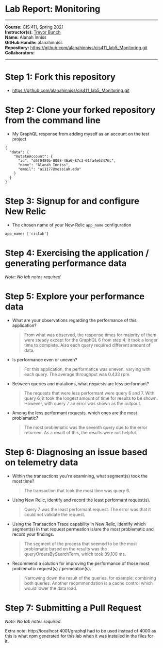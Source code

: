 # Lab Report: Monitoring
___
**Course:** CIS 411, Spring 2021  
**Instructor(s):** [Trevor Bunch](https://github.com/trevordbunch)  
**Name:** Alanah Inniss  
**GitHub Handle:** alanahinniss  
**Repository:** https://github.com/alanahinniss/cis411_lab5_Monitoring.git  
**Collaborators:** 
___

# Step 1: Fork this repository
- https://github.com/alanahinniss/cis411_lab5_Monitoring.git

# Step 2: Clone your forked repository from the command line
- My GraphQL response from adding myself as an account on the test project
```
{
  "data": {
    "mutateAccount": {
      "id": "d6f0489b-0008-46a6-87c3-61fa4e63476c",
      "name": "Alanah Inniss",
      "email": "ai1177@messiah.edu"
    }
  }
}
```

# Step 3: Signup for and configure New Relic
- The chosen name of your New Relic ```app_name``` configuration
```
app_name: ['cislab']
```

# Step 4: Exercising the application / generating performance data

_Note: No lab notes required._

# Step 5: Explore your performance data
* What are your observations regarding the performance of this application? 
  > From what was observed, the response times for majority of them were steady except for the GraphQL 6 from step 4; it took a longer time to complete. Also each query required different amount of data. 

* Is performance even or uneven? 
  > For this application, the performance was uneven; varying with each query. The average throughput was 0.433 rpm. 

* Between queries and mutations, what requests are less performant? 
  > The requests that were less performant were query 6 and 7. With query 6, it took the longest amount of time for results to be shown. However, with query 7 an error was shown as the outpout. 

* Among the less performant requests, which ones are the most problematic?
  > The most problematic was the seventh query due to the error returned. As a result of this, the results were not helpful. 

# Step 6: Diagnosing an issue based on telemetry data
* Within the transactions you're examining, what segment(s) took the most time?
  > The transaction that took the most time was query 6. 

* Using New Relic, identify and record the least performant request(s).
  > Query 7 was the least performant request. The error was that it could not validate the request. 

* Using the Transaction Trace capability in New Relic, identify which segment(s) in that request permeation is/are the most problematic and record your findings.
  > The segment of the process that seemed to be the most problematic based on the results was the queryOrdersBySearchTerm, which took 39,100 ms. 

* Recommend a solution for improving the performance of those most problematic request(s) / permeation(s).
  > Narrowing down the result of the queries, for example; combining both queries. Another recommendation is a cache control which would lower the data load. 

# Step 7: Submitting a Pull Request
_Note: No lab notes required._

Extra note: http://localhost:4001/graphql had to be used instead of 4000 as this is what npm generated for this lab when it was installed in the files for it.  